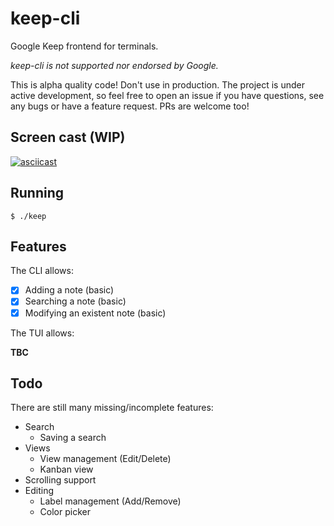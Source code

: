 keep-cli
========

Google Keep frontend for terminals.

*keep-cli is not supported nor endorsed by Google.*

This is alpha quality code! Don't use in production. The project is under active development, so feel free to open an issue if you have questions, see any bugs or have a feature request. PRs are welcome too!

Screen cast (WIP)
-----------------

[![asciicast](https://asciinema.org/a/fS2aTxTTeWbmSetmhaa8AMzpa.png)](https://asciinema.org/a/fS2aTxTTeWbmSetmhaa8AMzpa)

Running
-------

```
$ ./keep
```

Features
--------

The CLI allows:

- [x] Adding a note (basic)
- [x] Searching a note (basic)
- [x] Modifying an existent note (basic)

The TUI allows:

**TBC**

Todo
----

There are still many missing/incomplete features:

- Search
    - Saving a search
- Views
    - View management (Edit/Delete)
    - Kanban view
- Scrolling support
- Editing
    - Label management (Add/Remove)
    - Color picker
